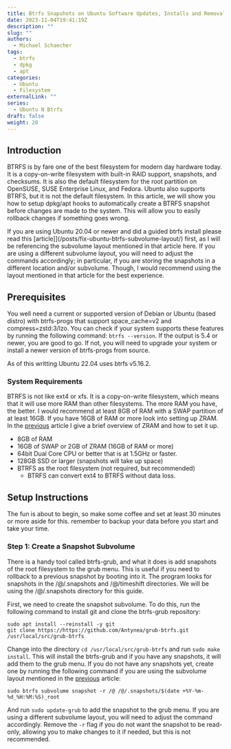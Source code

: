 ```yaml
---
title: Btrfs Snapshots on Ubuntu Software Updates, Installs and Removals
date: 2023-11-04T19:41:19Z
description: ""
slug: ""
authors:
  - Michael Schaecher
tags:
  - btrfs
  - dpkg
  - apt
categories:
  - Ubuntu
  - Filesystem
externalLink: ""
series:
  - Ubuntu N Btrfs
draft: false
weight: 20
---
```


<!-- Do not talk about Timeshift or Snapper on managing snapshots -->

## Introduction

BTRFS is by fare one of the best filesystem for modern day hardware today. It is a copy-on-write filesystem with built-in RAID support, snapshots, and checksums. It is also the default filesystem for the root partition on OpenSUSE, SUSE Enterprise Linux, and Fedora. Ubuntu also supports BTRFS, but it is not the default filesystem. In this article, we will show you how to setup dpkg/apt hooks to automatically create a BTRFS snapshot before changes are made to the system. This will allow you to easily rollback changes if something goes wrong.

If you are using Ubuntu 20.04 or newer and did a guided btrfs install please read this [article]](/posts/fix-ubuntu-btrfs-subvolume-layout/) first, as I will be referencing the subvolume layout mentioned in that article here. If you are using a different subvolume layout, you will need to adjust the commands accordingly; in particular, if you are storing the snapshots in a different location and/or subvolume. Though, I would recommend using the layout mentioned in that article for the best experience.

## Prerequisites

You well need a current or supported version of Debian or Ubuntu (based distro) with btrfs-progs that support space_cache=v2 and compress=zstd:3/lzo. You can check if your system supports these features by running the following command: `btrfs --version`. If the output is 5.4 or newer, you are good to go. If not, you will need to upgrade your system or install a newer version of btrfs-progs from source.

As of this writting Ubuntu 22.04 uses btrfs v5.16.2.

### System Requirements

BTRFS is not like ext4 or xfs. It is a copy-on-write filesystem, which means that it will use more RAM than other filesystems. The more RAM you have, the better. I would recommend at least 8GB of RAM with a SWAP partition of at least 16GB. If you have 16GB of RAM or more look into setting up ZRAM. In the [previous](/posts/fix-ubuntu-btrfs-subvolume-layout/#without-a-swap-partition) article I give a brief overview of ZRAM and how to set it up.

- 8GB of RAM
- 16GB of SWAP or 2GB of ZRAM (16GB of RAM or more)
- 64bit Dual Core CPU or better that is at 1.5GHz or faster.
- 128GB SSD or larger (snapshots will take up space)
- BTRFS as the root filesystem (not required, but recommended)
  - BTRFS can convert ext4 to BTRFS without data loss.

## Setup Instructions

The fun is about to begin, so make some coffee and set at least 30 minutes or more aside for this. remember to backup your data before you start and take your time.

### Step 1: Create a Snapshot Subvolume

There is a handy tool called btrfs-grub, and what it does is add snapshots of the root filesystem to the grub menu. This is useful if you need to rollback to a previous snapshot by booting into it. The program looks for snapshots in the /@/.snapshots and /@/timeshift directories. We will be using the /@/.snapshots directory for this guide.

First, we need to create the snapshot subvolume. To do this, run the following command to install git and clone the btrfs-grub repository:

```console
sudo apt install --reinstall -y git
git clone https://https://github.com/Antynea/grub-btrfs.git /usr/local/src/grub-btrfs
```

Change into the directory `cd /usr/local/src/grub-btrfs` and run `sudo make install`. This will install the btrfs-grub and if you have any snapshots, it will add them to the grub menu. If you do not have any snapshots yet, create one by running the following command if you are using the subvolume layout mentioned in the [previous](/posts/fix-ubuntu-btrfs-subvolume-layout/) article:

```console
sudo btrfs subvolume snapshot -r /@ /@/.snapshots/$(date +%Y-%m-%d_%H:%M:%S)_root
```

And run `sudo update-grub` to add the snapshot to the grub menu. If you are using a different subvolume layout, you will need to adjust the command accordingly. Remove the `-r` flag if you do not want the snapshot to be read-only, allowing you to make changes to it if needed, but this is not recommended.
